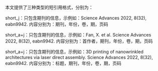 本文提供了三种类型的短引用格式，分别为：

short_j：只包含期刊的信息，示例如：Science Advances 2022, 8(32), eabn9942.
内容分别为：期刊，年份，卷，期，页码

short_a+j：只包含期刊的信息，示例如：Fan, X. et al. Science Advances 2022, 8(32), eabn9942.
内容分别为：首作者，期刊，年份，卷，期，页码

short_a+j：只包含期刊的信息，示例如：3D printing of nanowrinkled architectures via laser direct assembly. Science Advances 2022, 8(32), eabn9942.
内容分别为：标题，期刊，年份，卷，期，页码
